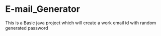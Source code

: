 # E-mail_Generator
This is a Basic java project which will create a work email id with random generated password 
